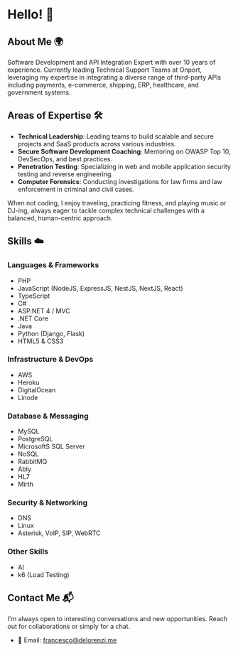 # Hello! 👋

## About Me 🌍
Software Development and API Integration Expert with over 10 years of experience. Currently leading Technical Support Teams at Onport, leveraging my expertise in integrating a diverse range of third-party APIs including payments, e-commerce, shipping, ERP, healthcare, and government systems.

## Areas of Expertise 🛠️
- **Technical Leadership**: Leading teams to build scalable and secure projects and SaaS products across various industries.
- **Secure Software Development Coaching**: Mentoring on OWASP Top 10, DevSecOps, and best practices.
- **Penetration Testing**: Specializing in web and mobile application security testing and reverse engineering.
- **Computer Forensics**: Conducting investigations for law firms and law enforcement in criminal and civil cases.

When not coding, I enjoy traveling, practicing fitness, and playing music or DJ-ing, always eager to tackle complex technical challenges with a balanced, human-centric approach.

## Skills ☁️
### Languages & Frameworks
- PHP
- JavaScript (NodeJS, ExpressJS, NestJS, NextJS, React)
- TypeScript
- C#
- ASP.NET 4 / MVC
- .NET Core
- Java
- Python (Django, Flask)
- HTML5 & CSS3

### Infrastructure & DevOps
- AWS
- Heroku
- DigitalOcean
- Linode

### Database & Messaging
- MySQL
- PostgreSQL
- MicrosoftS SQL Server
- NoSQL
- RabbitMQ
- Ably
- HL7
- Mirth

### Security & Networking

- DNS
- Linux
- Asterisk, VoIP, SIP, WebRTC

### Other Skills
- AI
- k6 (Load Testing)

## Contact Me 📬
I'm always open to interesting conversations and new opportunities. Reach out for collaborations or simply for a chat.
- 📧 Email: [francesco@delorenzi.me](mailto:francesco@delorenzi.me)

